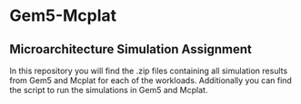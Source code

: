 # Gem5-Mcplat
## Microarchitecture Simulation Assignment

In this repository you will find the .zip files containing all simulation results from Gem5 and Mcplat for each of the workloads. Additionally you can find the script to run the simulations in Gem5 and Mcplat.
